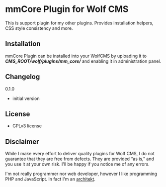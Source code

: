 mmCore Plugin for Wolf CMS
==========================

This is support plugin for my other plugins. Provides installation helpers, CSS style consistency and more.


Installation
------------

mmCore Plugin can be installed into your WolfCMS by uploading it to ***CMS_ROOT/wolf/plugins/mm_core/*** and enabling it in administration panel.

Changelog
---------

0.1.0

- initial version

License
-------

* GPLv3 license

Disclaimer
----------

While I make every effort to deliver quality plugins for Wolf CMS, I do not guarantee that they are free from defects. They are provided “as is," and you use it at your own risk. I'll be happy if you notice me of any errors.

I'm not really programmer nor web developer, however I like programming PHP and JavaScript. In fact I'm an [architekt](http://marekmurawski.pl).